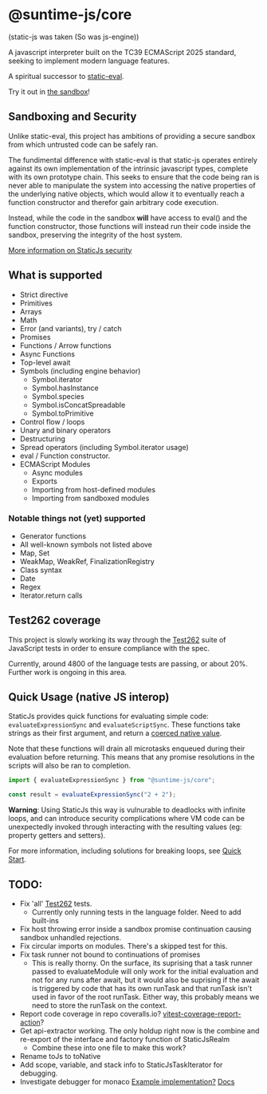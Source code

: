 # @suntime-js/core

(static-js was taken (So was js-engine))

A javascript interpreter built on the TC39 ECMAScript 2025 standard, seeking to implement modern language features.

A spiritual successor to [static-eval](https://www.npmjs.com/package/static-eval).

Try it out in [the sandbox](https://sunsetfi.github.io/suntime-js)!

## Sandboxing and Security

Unlike static-eval, this project has ambitions of providing a secure sandbox from which untrusted code can be safely ran.

The fundimental difference with static-eval is that static-js operates entirely against its own implementation of the intrinsic javascript types, complete with its own prototype chain. This seeks to ensure that the code being ran is never able to manipulate the system into accessing the native properties of the underlying native objects, which would allow it to eventually reach a function constructor and therefor gain arbitrary code execution.

Instead, while the code in the sandbox **will** have access to eval() and the function constructor, those functions will instead run their code inside the sandbox, preserving the integrity of the host system.

[More information on StaticJs security](docs/02-security.md)

## What is supported

- Strict directive
- Primitives
- Arrays
- Math
- Error (and variants), try / catch
- Promises
- Functions / Arrow functions
- Async Functions
- Top-level await
- Symbols (including engine behavior)
  - Symbol.iterator
  - Symbol.hasInstance
  - Symbol.species
  - Symbol.isConcatSpreadable
  - Symbol.toPrimitive
- Control flow / loops
- Unary and binary operators
- Destructuring
- Spread operators (including Symbol.iterator usage)
- eval / Function constructor.
- ECMAScript Modules
  - Async modules
  - Exports
  - Importing from host-defined modules
  - Importing from sandboxed modules

### Notable things not (yet) supported

- Generator functions
- All well-known symbols not listed above
- Map, Set
- WeakMap, WeakRef, FinalizationRegistry
- Class syntax
- Date
- Regex
- Iterator.return calls

## Test262 coverage

This project is slowly working its way through the [Test262](https://github.com/tc39/test262) suite of JavaScript tests in order to ensure compliance with the spec.

Currently, around 4800 of the language tests are passing, or about 20%. Further work is ongoing in this area.

## Quick Usage (native JS interop)

StaticJs provides quick functions for evaluating simple code: `evaluateExpressionSync` and `evaluateScriptSync`. These functions take strings as their first argument, and return a [coerced native value](docs/03-type-coersion.md).

Note that these functions will drain all microtasks enqueued during their evaluation before returning. This means that any promise resolutions in the scripts will also be ran to completion.

```ts
import { evaluateExpressionSync } from "@suntime-js/core";

const result = evaluateExpressionSync("2 + 2");
```

**Warning**: Using StaticJs this way is vulnurable to deadlocks with infinite loops, and can introduce security complications where VM code can be unexpectedly invoked through interacting with the resulting values (eg: property getters and setters).

For more information, including solutions for breaking loops, see [Quick Start](docs/01-quick-start.md).

## TODO:

- Fix 'all' [Test262](https://github.com/tc39/test262) tests.
  - Currently only running tests in the language folder. Need to add built-ins
- Fix host throwing error inside a sandbox promise continuation causing sandbox unhandled rejections.
- Fix circular imports on modules. There's a skipped test for this.
- Fix task runner not bound to continuations of promises
  - This is really thorny. On the surface, its suprising that a task runner passed to evaluateModule will only work for
    the initial evaluation and not for any runs after await, but it would also be suprising if the await is triggered
    by code that has its own runTask and that runTask isn't used in favor of the root runTask.
    Either way, this probably means we need to store the runTask on the context.
- Report code coverage in repo
  coveralls.io?
  [vitest-coverage-report-action](https://github.com/marketplace/actions/vitest-coverage-report)?
- Get api-extractor working. The only holdup right now is the combine and re-export of the interface and factory function of StaticJsRealm
  - Combine these into one file to make this work?
- Rename toJs to toNative
- Add scope, variable, and stack info to StaticJsTaskIterator for debugging.
- Investigate debugger for monaco
  [Example implementation?](https://github.com/polylith/monaco-debugger)
  [Docs](https://microsoft.github.io/debug-adapter-protocol/overview)
